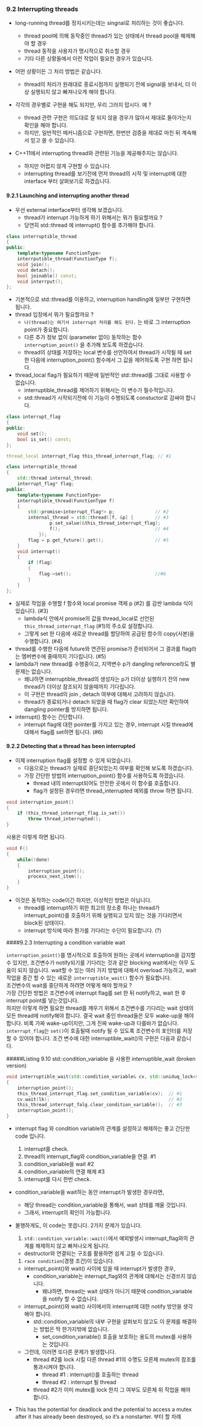 ### 9.2 Interrupting threads

- long-running thread를 정지시키는데는 singnal로 처리하는 것이 좋습니다.
  - thread pool에 의해 동작중인 thread가 있는 상태에서 thread pool을 해제해야 할 경우
  - thread 동작을 사용자가 명시적으로 취소할 경우
  - 기타 다른 상황들에서 이런 작업이 필요한 경우가 있습니다.

- 어떤 상황이든 그 처리 방법은 같습니다.
  - thread의 처리가 원래대로 종료시점까지 실행되기 전에 signal을 보내서, 더 이상 실행되지 않고 빠져나오게 해야 합니다.

- 각각의 경우별로 구현을 해도 되지만, 우리 그러지 맙시다. 예 ?
  - thread 관련 구현은 의도대로 잘 되지 않을 경우가 많아서 제대로 돌아가는지 확인을 해야 합니다.
  - 하지만, 일반적인 메커니즘으로 구현하면, 한번만 검증을 제대로 마친 뒤 계속해서 믿고 쓸 수 있습니다.

- C++11에서 interrupting thread와 관련된 기능을 제공해주지는 않습니다.
  - 하지만 어렵지 않게 구현할 수 있습니다.
  - interrupting thread를 보기전에 먼저 thread의 시작 및 interrupt에 대한 interface 부터 살펴보기로 하겠습니다.

#### 9.2.1 Launching and interrupting another thread

- 우선 external interface부터 생각해 보겠습니다.
  - thread가 interrupt 가능하게 하기 위해서는 뭐가 필요할까요 ?
  - 당연히 std::thread 에 interrupt() 함수를 추가해야 합니다.

```C++
class interruptible_thread
{
public:
    template<typename FunctionType>
    interrputible_thread(FunctionType f);
    void join();
    void detach();
    bool joinable() const;
    void interrput();
};
```

- 기본적으로 std::thread를 이용하고, interruption handling에 일부만 구현하면 됩니다.
- thread 입장에서 뭐가 필요할까요 ?
  - `나(thread)는 여기서 interrupt 처리를 해도 된다.` 는 바로 그 interruption point가 중요합니다.
  - 다른 추가 정보 없이 (parameter 없이) 동작하는 함수 `interruption_point()` 을 추가해 보도록 하겠습니다.
  - thread의 상태를 저장하는 local 변수를 선언하여서 thread가 시작될 때 set 한 다음에 interruption_point() 함수에서 그 값을 제어하도록 구현 하면 됩니다.
- thread_local flag가 필요하기 때문에 일반적인 std::thread를 그대로 사용할 수 없습니다.
  - interruptible_thread를 제어하기 위해서는 이 변수가 필수적입니다.
  - std::thread가 시작되기전에 이 기능이 수행되도록 constuctor로 감싸야 합니다.

```C++
class interrupt_flag
{
public:
    void set();
    bool is_set() const;
};

thread_local interrupt_flag this_thread_interrupt_flag; // #1

class interruptible_thread
{
    std::thread internal_thread;
    interrupt_flag* flag;
public:
    template<typename FunctionType>
    interruptible_thread(FunctionType f)
    {
        std::promise<interrupt_flag*> p;               // #2
        internal_thread = std::thread([f, &p] {        // #3
                p.set_value(&this_thread_interrupt_flag);
                f();                                   // #4
            });
        flag = p.get_future().get();                   // #5
    }
    void interrupt()
    {
        if (flag)
        {
            flag->set();                               //#6
        }
    }
};
```

- 실제로 작업을 수행할 f 함수와 local promise 객체 p (#2) 를 감싼 lambda 식이 있습니다. (#3)
  - lambda식 안에서 promise의 값을 thread_local로 선언된 `this_thread_interrupt_flag` (#1)의 주소로 설정합니다.
  - 그렇게 set 한 다음에 새로운 thread를 할당하여 공급된 함수의 copy(사본)을 수행합니다. (#4)
- thread를 수행한 다음에 future와 연관된 promise가 준비되어서 그 결과를 flag라는 멤버변수에 줄때까지 기다립니다. (#5)
- lambda가 new thread를 수행중이고, 지역변수 p가 dangling reference라도 별 문제는 없습니다.
  - 왜냐하면 interruptible_thread의 생성자는 p가 더이상 실행하기 전의 new thread가 더이상 참조되지 않을때까지 기다립니다.
  - 이 구현은 thread의 join , detach 여부에 대해서 고려하지 않습니다.
  - thread가 종료되거나 detach 되었을 때 flag가 clear 되었는지만 확인하여 dangling pointer를 방지하면 됩니다.
- interrupt() 함수는 간단합니다.
  - interrupt flag에 대한 pointer를 가지고 있는 경우, interrupt 시킬 thread에 대해서 flag를 set하면 됩니다. (#6)

#### 9.2.2 Detecting that a thread has been interrupted

- 이제 interruption flag를 설정할 수 있게 되었습니다.
  - 다음으로는 thread가 실제로 중단되었는지 여부를 확인해 보도록 하겠습니다.
  - 가장 간단한 방법의 interruption_point() 함수를 사용하도록 하겠습니다.
    - thread 내의 interrupt되어도 안전한 곳에서 이 함수를 호출합니다.
    - flag가 설정된 경우라면 thread_interrupted 예외를 throw 하면 됩니다.

```C++
void interruption_point()
{
    if (this_thread_interrupt_flag.is_set())
        throw thread_interrupted();
}
```

사용은 이렇게 하면 됩니다.

```C++
void F()
{
    while(!done)
    {
        interruption_point();
        process_next_item();
    }
}
```

- 이것은 동작하는 code이긴 하지만, 이상적인 방법은 아닙니다.
  - thread를 interrupt하기 위한 최고의 장소중 하나는 thread가 interrupt_point()를 호출하기 위해 실행되고 있지 않는 것을 기다리면서 block된 상태이다.
  - interrupt 방식에 따라 뭔가를 기다리는 수단이 필요합니다. (?)

####9.2.3 Interrupting a condition variable wait

`interruption_point()`를 명시적으로 호출하여 원하는 곳에서 interruption을 감지할 수 있지만, 조건변수가 notify되기를 기다리는 것과 같은 blocking wait에서는 아무 도움이 되지 않습니다. wait할 수 있는 여러 가지 방법에 대해서 overload 가능하고, wait 작업을 중간 할 수 있는 새로운 `interruptible_wait()` 함수가 필요합니다.  
조건변수의 wait를 중단하게 하려면 어떻게 해야 할까요 ?  
가장 간단한 방법은 조건변수에 interrupt flag를 set 한 뒤 notify하고, wait 한 후 interrupt point를 넣는것입니다.  
하지만 이렇게 하면 필요한 thread를 깨우기 위해서 조건변수를 기다리는 wait 상태의 모든 thread에 notify해야 합니다.
결국 wait 중인 thread들은 모두 wake-up을 해야합니다. 비록 가짜 wake-up이지만, 그게 진짜 wake-up과 다를바가 없습니다.  
`interrupt_flag`는 `set()`이 호출될때 notify 될 수 있도록 조건변수의 포인터를 저장 할 수 있어야 합니다.
조건 변수에 대한 interruptible_wait()의 구현은 다음과 같습니다.

#####Listing 9.10 std::condition_variable 을 사용한 interruptible_wait (broken version)

```C++
void interruptible_wait(std::condition_variable& cv, std::uniduq_lock<std::mux>& lk)
{
    interruption_point();
    this_thread_interrupt_flag.set_condition_variable(cv);  // #1
    cv.wait(lk);                                            // #2
    this_thread_interrupt_falg.clear_condition_variable();  // #3
    interruption_point();
}
```

- interrupt flag 와 condition variable의 관계를 설정하고 해제하는 좋고 간단한 code 입니다.
  1. interrupt를 check.
  1. thread의 interrupt_flag와 condition_variable을 연결. #1
  1. condition_variable을 wait #2
  1. condition_variable의 연결 해제 #3
  1. interrupt를 다시 한번 check.
- condition_variable을 wait하는 동안 interrupt가 발생한 경우라면,
  - 해당 thread는 condition_variable을 통해서, wait 상태를 깨울 것입니다.
  - 그래서, interrupt의 확인이 가능합니다.
- 불행하게도, 이 code는 못씁니다. 2가지 문제가 있습니다.
  1. `std::condition_variable::wait()`에서 예외발생시 interrupt_flag와의 관계를 해제하지 않고 빠져나오게 됩니다.
    - destructor와 연결되는 구조를 활용하면 쉽게 고칠 수 있습니다.
  1. `race condition`(경쟁 조건)이 있습니다.
    - interrupt_point()와 wait() 사이에 있을 때 interrupt가 발생한 경우,
      - condition_variable는 interrupt_flag와의 관계에 대해서는 신경쓰지 않습니다.
        - 왜냐하면, thread는 wait 상태가 아니기 때문에 condition_variable을 notify 할 수 없습니다.
    - interrupt_point()와 wait() 사이에서의 interrupt에 대한 notify 방안을 생각해야 합니다.
      - std::condition_variable의 내부 구현을 살펴보지 않고도 이 문제를 해결하는 방법은 딱 한가지밖에 없습니다.
        - set_condition_variable() 호출을 보호하는 용도의 mutex를 사용하는 것입니다.
    - 그런데, 이러면 또다른 문제가 발생합니다.
      - thread #2를 lock 시킬 다른 thread #1의 수명도 모른체 mutex의 참조를 통과시켜야 합니다. 
        - thread #1 : interrupt()를 호출하는 thread
        - thread #2 : interrupt 될 thread
      - thread #2가 이미 mutex를 lock 한지 그 여부도 모른체 위 작업을 해야 합니다.

- This has the potential for deadlock and the potential to access a mutex after it has already been destroyed, so it’s a nonstarter. 부터 할 차례
